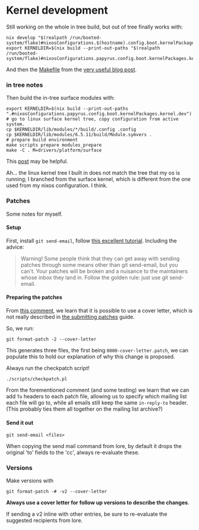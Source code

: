 # Kernel development


Still working on the whole in tree build, but out of tree finally works with:

```
nix develop "$(realpath /run/booted-system/flake)#nixosConfigurations.$(hostname).config.boot.kernelPackages.kernel"
export KERNELDIR=$(nix build --print-out-paths "$(realpath /run/booted-system/flake)#nixosConfigurations.papyrus.config.boot.kernelPackages.kernel.dev")/lib/modules/*/build
```

And then the [Makefile](https://github.com/Mic92/uptime_hack) from the [very useful blog post](https://blog.thalheim.io/2022/12/17/hacking-on-kernel-modules-in-nixos/).


### in tree notes

Then build the in-tree surface modules with:
```
export KERNELDIR=$(nix build --print-out-paths ".#nixosConfigurations.papyrus.config.boot.kernelPackages.kernel.dev")
# go to linux surface kernel tree, copy configuration from active system.
cp $KERNELDIR/lib/modules/*/build/.config .config
cp $KERNELDIR/lib/modules/6.5.11/build/Module.symvers .
# prepare build environment
make scripts prepare modules_prepare
make -C . M=drivers/platform/surface
```

This [post](https://blog.thalheim.io/2022/12/17/hacking-on-kernel-modules-in-nixos/) may be helpful.

Ah... the linux kernel tree I built in does not match the tree that my os is running; I branched from the surface kernel, which is different from the one used from my nixos configuration. I think.



### Patches

Some notes for myself.

#### Setup
First, install `git send-email`, follow [this excellent tutorial](https://git-send-email.io/). Including the advice:

> Warning! Some people think that they can get away with sending patches through some means other than git send-email, but you can't. Your patches will be broken and a nuisance to the maintainers whose inbox they land in. Follow the golden rule: just use git send-email.


#### Preparing the patches
From [this comment](https://github.com/linux-surface/kernel/pull/144#issuecomment-1863385341), we learn that it is possible to use a cover letter, which is not really described in [the submitting patches](https://www.kernel.org/doc/html/v6.6/process/submitting-patches.html) guide.

So, we run:

```
git format-patch -2 --cover-letter
```

This generates three files, the first being `0000-cover-letter.patch`, we can populate this to hold our explanation of why this change is proposed.

Always run the checkpatch script!
```
./scripts/checkpatch.pl
```

From the forementioned comment (and some testing) we learn that we can add `To` headers to each patch file, allowing us to specify which mailing list each file will go to, while all emails still keep the same `in-reply-to` header. (This probably ties them all together on the mailing list archive?)

#### Send it out
```
git send-email <files>
```

When copying the send mail command from lore, by default it drops the original 'to' fields to the 'cc', always re-evaluate these.

### Versions
Make versions with
```
git format-patch -# -v2 --cover-letter
```

**Always use a cover letter for follow up versions to describe the changes**.

If sending a v2 inline with other entries, be sure to re-evaluate the suggested recipients from lore.



